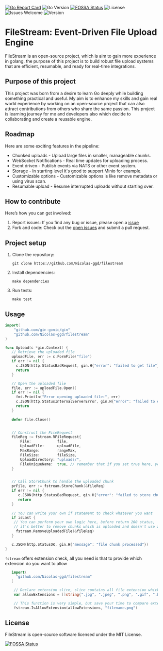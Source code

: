 [![Go Report Card](https://goreportcard.com/badge/github.com/Nicolas-ggd/filestream)](https://goreportcard.com/report/github.com/Nicolas-ggd/filestream)
![Go Version](https://img.shields.io/github/go-mod/go-version/Nicolas-ggd/filestream)
[![FOSSA Status](https://app.fossa.com/api/projects/git%2Bgithub.com%2FNicolas-ggd%2Ffilestream.svg?type=shield&issueType=license)](https://app.fossa.com/projects/git%2Bgithub.com%2FNicolas-ggd%2Ffilestream?ref=badge_shield&issueType=license)
![License](https://img.shields.io/github/license/Nicolas-ggd/filestream)
![Issues Welcome](https://img.shields.io/badge/contributions-welcome-brightgreen.svg?style=flat)
![Version](https://img.shields.io/github/v/release/Nicolas-ggd/filestream)

# FileStream: Event-Driven File Upload Engine

FileStream is an open-source project, which is aim to gain more experience in golang, the purpose of this project is to build robust file upload systems that are efficient, resumable, and ready for real-time integrations.

## Purpose of this project

This project was born from a desire to learn Go deeply while building something practical and useful. My aim is to enhance my skills and gain real world experience by working on an open-source project that can also attract contributions from others who share the same passion. This project is learning journey for me and developers also which decide to collaborating and create a reusable engine.

## Roadmap

Here are some exciting features in the pipeline:
- Chunked uploads - Upload large files in smaller, manageable chunks.
- WebSocket Notifications - Real time updates for uploading process.
- Event driven - Publish events via NATS or other event system.
- Storage - In starting level it's good to support Minio for example.
- Customizable options - Customizable options is like remove metadata or using virus scan.
- Resumable upload - Resume interrupted uploads without starting over.

## How to contribute

Here’s how you can get involved:
1. Report issues: If you find any bug or issue, please open a [issue](https://github.com/Nicolas-ggd/filestream/issues)
2. Fork and code: Check out the [open issues](https://github.com/Nicolas-ggd/filestream/pulls) and submit a pull request.

## Project setup

1. Clone the repository:
    ```
    git clone https://github.com/Nicolas-ggd/filestream
    ```
2. Install dependencies:
    ```
   make dependencies
   ```
3. Run tests:
    ```
   make test
   ```
   
## Usage
```go
import(
    "github.com/gin-gonic/gin"
    "github.com/Nicolas-ggd/filestream"
)

func Upload(c *gin.Context) {
   // Retrieve the uploaded file
   uploadFile, err := c.FormFile("file")
   if err != nil {
     c.JSON(http.StatusBadRequest, gin.H{"error": "failed to get file"})
     return
   }

   // Open the uploaded file
   file, err := uploadFile.Open()
   if err != nil {
     fmt.Println("Error opening uploaded file:", err)
     c.JSON(http.StatusInternalServerError, gin.H{"error": "failed to open uploaded file"})
     return
   }
   
   defer file.Close()


   // Construct the FileRequest
   fileReq := fstream.RFileRequest{
       File:            file,
       UploadFile:      uploadFile,
       MaxRange:        rangeMax,
       FileSize:        fileSize,
       UploadDirectory: "uploads/",
       FileUniqueName:  true, // remember that if you set true here, you will receive unique name file
   }


   // Call StoreChunk to handle the uploaded chunk
   prFile, err := fstream.StoreChunk(&fileReq)
   if err != nil {
      c.JSON(http.StatusBadRequest, gin.H{"error": "failed to store chunk"})
      return
   }
   
   // You can write your own if statement to check whatever you want
   if isLast {
    // You can perform your own logic here, before return 200 status, 
    // it's better to remove chunks which is uploaded and doesn't use anymore
     fstream.RemoveUploadedFile(&fileReq)
   }

   c.JSON(http.StatusOK, gin.H{"message": "file chunk processed"})
}
```

`fstream` offers extension check, all you need is that to provide which extension do you want to allow

```go
   import(
     "github.com/Nicolas-ggd/filestream"
   )

    // Declare extension slice, slice contains all file extension which is ok for you to allow in your system
    var allowExtensions = []string{".jpg", ".jpeg", ".png", ".gif", ".bmp", ".webp"}

    // This function is very simple, but save your time to compare extension and current file to known if it's valid for you
    fstream.IsAllowExtension(allowExtensions, "filename.png")
```
   
## License
FileStream is open-source software licensed under the MIT License.

[![FOSSA Status](https://app.fossa.com/api/projects/git%2Bgithub.com%2FNicolas-ggd%2Ffilestream.svg?type=large)](https://app.fossa.com/projects/git%2Bgithub.com%2FNicolas-ggd%2Ffilestream?ref=badge_large)